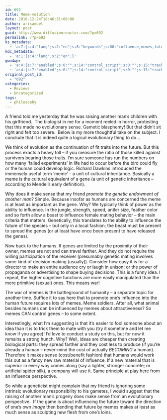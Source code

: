 ```yaml
---
id: 692
title: Meme-volution
date: 2010-12-24T18:46:31+00:00
author: arisamuel
layout: post
guid: http://www.diffusionreactor.com/?p=692
permalink: /?p=692
ks_metadata:
  - 'a:7:{s:4:"lang";s:2:"en";s:8:"keywords";s:60:"influence,memes,future,sense,evolutionary,genes,human,humans";s:19:"keywords_autoupdate";s:1:"1";s:11:"description";s:157:"influence. In the jungle, strength, speed, antler size, feather color and so forth allow a beast to influence female mating behavior - the main criteria that";s:22:"description_autoupdate";s:1:"1";s:5:"title";s:0:"";s:6:"robots";s:12:"index,follow";}'
kdc_metadata:
  - 'a:1:{s:4:"lang";s:2:"en";}'
gwo4wp:
  - 'a:4:{s:7:"enabled";s:0:"";s:14:"control_script";s:0:"";s:15:"tracking_script";s:0:"";s:17:"conversion_script";s:0:"";}'
  - 'a:4:{s:7:"enabled";s:0:"";s:14:"control_script";s:0:"";s:15:"tracking_script";s:0:"";s:17:"conversion_script";s:0:"";}'
original_post_id:
  - "692"
categories:
  - Reviews
  - Uncategorized
tags:
  - philosophy
---
```

A friend told me yesterday that he was raising another man&#8217;s children with his girlfriend.  The biologist in me for a moment reeled in horror, protesting that this made no evolutionary sense. Gametic blasphemy! But that didn&#8217;t sit right and felt too severe.  Below is my more thoughtful take on the subject. I conclude that it is indeed quite a logical evolutionary thing to do&#8230;

We think of evolution as the continuation of fit traits into the future. But this process exacts a heavy toll &#8211; if you measure the ratio of those killed against survivors bearing those traits. I&#8217;m sure someone has run the numbers on how many &#8216;failed experiments&#8217; in life had to occur before the bird could fly or the human could develop logic. Richard Dawkins introduced the immensely useful term &#8216;meme&#8217; &#8211; a unit of cultural inheritance. Basically a meme is the cultural equivalent of a gene (a unit of genetic inheritance &#8211; according to Mendel&#8217;s early definition).

Why does it make sense that my friend _promote the genetic endowment of another man_? Simple. Because insofar as humans are concerned the meme is at least as important as the gene. Why? We typically think of power as the ability to influence. In the jungle, strength, speed, antler size, feather color and so forth allow a beast to influence female mating behavior &#8211; the main criteria that matters. Genetically, this translates to the ability to influence the future of the species &#8211; but only in a local fashion; the beast must be present to spread the genes (or at least have once been present to have released the genes).

Now back to the humans. If genes are limited by the proximity of their owner, memes are not and can travel farther. And they do not require the willing participation of the receiver (presumably genetic mating involves some kind of decision making (usually)). Consider how easy it is for a director to make an entire audience cry or laugh in unison; or the power of propaganda or advertising to shape buying decisions. This is a funny idea. I repeat, the higher cognitive functions are more easily manipulated than the more primitive (sexual) ones. This means war!

The war of memes is the battleground of humanity &#8211; a separate topic for another time. Suffice it to say here that to promote one&#8217;s influence into the human future requires lots of memes. Meme soldiers. After all, what animal besides humans can be influenced by memes about attractiveness? So memes CAN control genes &#8211; to some extent.

Interestingly, what I&#8217;m suggesting is that it&#8217;s easier to fool someone about an idea than it is to trick them to mate with you (try it sometime and let me know if you agree)! I&#8217;d love to conduct a study on this, but for now it remains a strong hunch. Why? Well, ideas are cheaper than creating biological parts: they spread farther and they cost less to produce (if you&#8217;re already a human &#8211; never-mind the cost of actually _BECOMING_ a human). Therefore it makes sense (cost/benefit fashion) that humans would work this out as a fancy new raw material of influence. If a new material that is superior in every way comes along (say a lighter, stronger concrete; or artificial spider silk), a company will use it. Same principle at play here from an influence perspective.

So while a geneticist might complain that my friend is ignoring some intrinsic evolutionary responsibility to his gametes, I would suggest that the raising of another man&#8217;s progeny does make sense from an evolutionary perspective.  If the game is about influencing the future toward the direction of one&#8217;s own _image_ then bending that future by memes makes at least as much sense as sculpting new flesh from one&#8217;s loins.